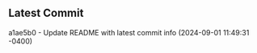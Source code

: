 
## Latest Commit
a1ae5b0 - Update README with latest commit info (2024-09-01 11:49:31 -0400) <Yunxi-Zhou>
